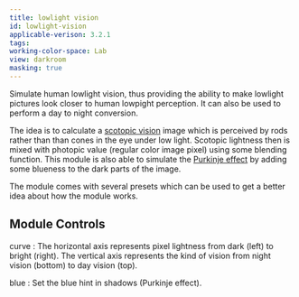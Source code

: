 ```yaml
---
title: lowlight vision
id: lowlight-vision
applicable-verison: 3.2.1
tags: 
working-color-space: Lab 
view: darkroom
masking: true
---
```


Simulate human lowlight vision, thus providing the ability to make lowlight pictures look closer to human lowpight perception. It can also be used to perform a day to night conversion.

The idea is to calculate a [scotopic vision](http://en.wikipedia.org/wiki/Scotopic_vision) image which is perceived by rods rather than than cones in the eye under low light. Scotopic lightness then is mixed with photopic value (regular color image pixel) using some blending function. This module is also able to simulate the [Purkinje effect](http://en.wikipedia.org/wiki/Purkinje_effect) by adding some blueness to the dark parts of the image.

The module comes with several presets which can be used to get a better idea about how the module works.

## Module Controls

curve
: The horizontal axis represents pixel lightness from dark (left) to bright (right). The vertical axis represents the kind of vision from night vision (bottom) to day vision (top).

blue
: Set the blue hint in shadows (Purkinje effect).
